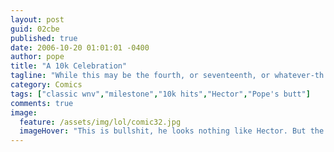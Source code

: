 ```yaml
---
layout: post
guid: 02cbe
published: true
date: 2006-10-20 01:01:01 -0400
author: pope
title: "A 10k Celebration"
tagline: "While this may be the fourth, or seventeenth, or whatever-th iteration of WNV, we still maintain celebrations of previous milestones for our own posterity. To those who gave us our first ten thousand hits, we thank you. And we also apologize for this. And everything, really. "
category: Comics
tags: ["classic wnv","milestone","10k hits","Hector","Pope's butt"]
comments: true 
image:
  feature: /assets/img/lol/comic32.jpg
  imageHover: "This is bullshit, he looks nothing like Hector. But the rest is accurate."
---
```


